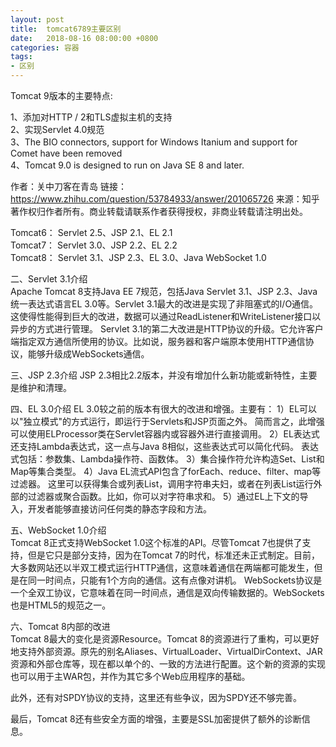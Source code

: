 ```yaml
---
layout: post
title:  tomcat6789主要区别
date:   2018-08-16 08:00:00 +0800
categories: 容器
tags:
- 区别
---
```


Tomcat 9版本的主要特点:

1、添加对HTTP / 2和TLS虚拟主机的支持   
2、实现Servlet 4.0规范   
3、The BIO connectors, support for Windows Itanium and support for Comet have been removed   
4、Tomcat 9.0 is designed to run on Java SE 8 and later.    


作者：关中刀客在青岛
链接：https://www.zhihu.com/question/53784933/answer/201065726
来源：知乎
著作权归作者所有。商业转载请联系作者获得授权，非商业转载请注明出处。

Tomcat6：	Servlet 2.5、JSP 2.1、EL 2.1    
Tomcat7：	Servlet 3.0、JSP 2.2、EL 2.2    
Tomcat8：	Servlet 3.1、JSP 2.3、EL 3.0、Java WebSocket 1.0    

二、Servlet 3.1介绍   
Apache Tomcat 8支持Java EE 7规范，包括Java Servlet 3.1、JSP 2.3、Java统一表达式语言EL 3.0等。Servlet 3.1最大的改进是实现了非阻塞式的I/O通信。这使得性能得到巨大的改进，数据可以通过ReadListener和WriteListener接口以异步的方式进行管理。
Servlet 3.1的第二大改进是HTTP协议的升级。它允许客户端指定双方通信所使用的协议。比如说，服务器和客户端原本使用HTTP通信协议，能够升级成WebSockets通信。

三、JSP 2.3介绍  JSP 2.3相比2.2版本，并没有增加什么新功能或新特性，主要是维护和清理。

四、EL 3.0介绍   EL 3.0较之前的版本有很大的改进和增强。主要有：
1）EL可以以"独立模式"的方式运行，即运行于Servlets和JSP页面之外。
简而言之，此增强可以使用ELProcessor类在Servlet容器内或容器外进行直接调用。
2）EL表达式还支持Lambda表达式，这一点与Java 8相似，这些表达式可以简化代码。
表达式包括：参数集、Lambda操作符、函数体。
3）集合操作符允许构造Set、List和Map等集合类型。
4）Java EL流式API包含了forEach、reduce、filter、map等过滤器。
这里可以获得集合或列表List，调用字符串夫妇，或者在列表List运行外部的过滤器或聚合函数。比如，你可以对字符串求和。
5）通过EL上下文的导入，开发者能够直接访问任何类的静态字段和方法。

五、WebSocket 1.0介绍   
Tomcat 8正式支持WebSocket 1.0这个标准的API。尽管Tomcat 7也提供了支持，但是它只是部分支持，因为在Tomcat 7的时代，标准还未正式制定。目前，大多数网站还以半双工模式运行HTTP通信，这意味着通信在两端都可能发生，但是在同一时间点，只能有1个方向的通信。这有点像对讲机。
WebSockets协议是一个全双工协议，它意味着在同一时间点，通信是双向传输数据的。WebSockets也是HTML5的规范之一。

六、Tomcat 8内部的改进   
Tomcat 8最大的变化是资源Resource。Tomcat 8的资源进行了重构，可以更好地支持外部资源。原先的别名Aliases、VirtualLoader、VirtualDirContext、JAR资源和外部仓库等，现在都以单个的、一致的方法进行配置。这个新的资源的实现也可以用于主WAR包，并作为其它多个Web应用程序的基础。


此外，还有对SPDY协议的支持，这里还有些争议，因为SPDY还不够完善。


最后，Tomcat 8还有些安全方面的增强，主要是SSL加密提供了额外的诊断信息。
